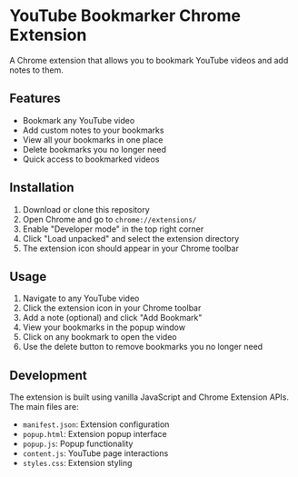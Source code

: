 # YouTube Bookmarker Chrome Extension

A Chrome extension that allows you to bookmark YouTube videos and add notes to them.

## Features

- Bookmark any YouTube video
- Add custom notes to your bookmarks
- View all your bookmarks in one place
- Delete bookmarks you no longer need
- Quick access to bookmarked videos

## Installation

1. Download or clone this repository
2. Open Chrome and go to `chrome://extensions/`
3. Enable "Developer mode" in the top right corner
4. Click "Load unpacked" and select the extension directory
5. The extension icon should appear in your Chrome toolbar

## Usage

1. Navigate to any YouTube video
2. Click the extension icon in your Chrome toolbar
3. Add a note (optional) and click "Add Bookmark"
4. View your bookmarks in the popup window
5. Click on any bookmark to open the video
6. Use the delete button to remove bookmarks you no longer need


## Development

The extension is built using vanilla JavaScript and Chrome Extension APIs. The main files are:

- `manifest.json`: Extension configuration
- `popup.html`: Extension popup interface
- `popup.js`: Popup functionality
- `content.js`: YouTube page interactions
- `styles.css`: Extension styling

